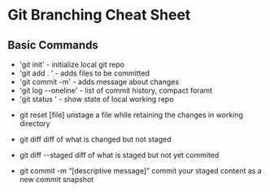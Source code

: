 # Git Branching Cheat Sheet

## Basic Commands 
* 'git init' - initialize local git repo
* 'git add . ' - adds files to be committed 
* 'git commit -m' - adds message about changes
* 'git log --oneline' - list of commit history, compact foramt 
* 'git status ' - show state of local working repo

- git reset [file]
unstage a file while retaining the changes in working directory

- git diff
diff of what is changed but not staged

- git diff --staged
diff of what is staged but not yet commited

- git commit -m “[descriptive message]”
commit your staged content as a new commit snapshot